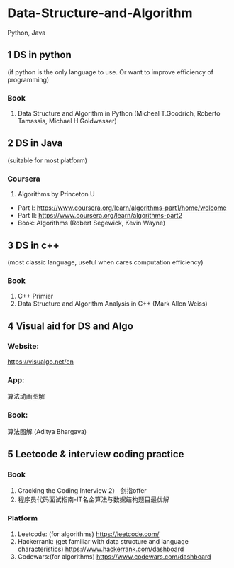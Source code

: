 # Data-Structure-and-Algorithm
Python, Java

## 1 DS in python 
(if python is the only language to use. Or want to improve efficiency of programming)

### Book
1) Data Structure and Algorithm in Python (Micheal T.Goodrich, Roberto Tamassia, Michael H.Goldwasser)


## 2 DS in Java
(suitable for most platform)

### Coursera
1) Algorithms by Princeton U
- Part I: https://www.coursera.org/learn/algorithms-part1/home/welcome
- Part II: https://www.coursera.org/learn/algorithms-part2
- Book: Algorithms (Robert Segewick, Kevin Wayne)

## 3 DS in c++
(most classic language, useful when cares computation efficiency)

### Book
1) C++ Primier 
2) Data Structure and Algorithm Analysis in C++  (Mark Allen Weiss)

## 4 Visual aid for DS and Algo

### Website:
https://visualgo.net/en

### App: 
算法动画图解

### Book:
算法图解 (Aditya Bhargava)

## 5 Leetcode & interview coding practice

### Book
1) Cracking the Coding Interview
2） 剑指offer
3) 程序员代码面试指南-IT名企算法与数据结构题目最优解

### Platform
1) Leetcode: (for algorithms)
https://leetcode.com/
2) Hackerrank: (get familiar with data structure and language characteristics)
https://www.hackerrank.com/dashboard
3) Codewars:(for algorithms)
https://www.codewars.com/dashboard
